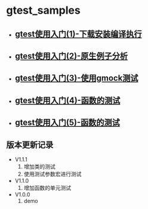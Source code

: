 # gtest_samples


- ## [gtest使用入门(1)-下载安装编译执行](./readme/gtest使用入门(1)-下载安装编译执行.md)
- ## [gtest使用入门(2)-原生例子分析](./readme/gtest使用入门(2)-原生例子分析.md)
- ## [gtest使用入门(3)-使用gmock测试](./readme/gtest使用入门(3)-使用gmock测试.md)
- ## [gtest使用入门(4)-函数的测试](./readme/gtest使用入门(4)-函数的单元测试.md)
- ## [gtest使用入门(5)-函数的测试](./readme/gtest使用入门(5)-类的测试,使用测试参数.md)




## 版本更新记录

- V1.1.1
  1. 增加类的测试
  2. 使用测试参数宏进行测试
- V1.1.0
  1. 增加函数的单元测试
- V1.0.0
  1. demo
